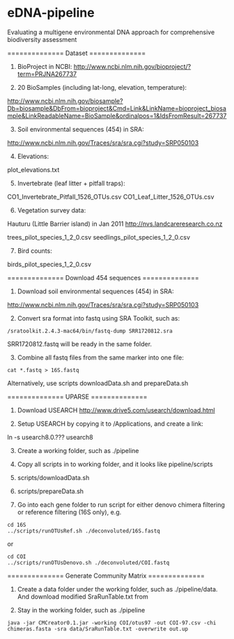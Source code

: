 # eDNA-pipeline

Evaluating a multigene environmental DNA approach for comprehensive biodiversity assessment

============== Dataset ==============

1. BioProject in NCBI:
http://www.ncbi.nlm.nih.gov/bioproject/?term=PRJNA267737

2. 20 BioSamples (including lat-long, elevation, temperature):

http://www.ncbi.nlm.nih.gov/biosample?Db=biosample&DbFrom=bioproject&Cmd=Link&LinkName=bioproject_biosample&LinkReadableName=BioSample&ordinalpos=1&IdsFromResult=267737

3. Soil environmental sequences (454) in SRA:

http://www.ncbi.nlm.nih.gov/Traces/sra/sra.cgi?study=SRP050103

4. Elevations:

plot_elevations.txt

5. Invertebrate (leaf litter + pitfall traps):

CO1_Invertebrate_Pitfall_1526_OTUs.csv
CO1_Leaf_Litter_1526_OTUs.csv


6. Vegetation survey data:

Hauturu (Little Barrier island) in Jan 2011 http://nvs.landcareresearch.co.nz

trees_pilot_species_1_2_0.csv
seedlings_pilot_species_1_2_0.csv


7. Bird counts:

birds_pilot_species_1_2_0.csv


============== Download 454 sequences ==============

1. Download soil environmental sequences (454) in SRA:

http://www.ncbi.nlm.nih.gov/Traces/sra/sra.cgi?study=SRP050103

2. Convert sra format into fastq using SRA Toolkit, such as:
```
/sratoolkit.2.4.3-mac64/bin/fastq-dump SRR1720812.sra
```
SRR1720812.fastq will be ready in the same folder.

3. Combine all fastq files from the same marker into one file:
```
cat *.fastq > 16S.fastq
```
Alternatively, use scripts downloadData.sh and prepareData.sh


============== UPARSE ==============

1. Download USEARCH http://www.drive5.com/usearch/download.html

2. Setup USEARCH by copying it to /Applications, and create a link:

ln -s usearch8.0.??? usearch8

3. Create a working folder, such as ./pipeline

4. Copy all scripts in to working folder, and it looks like pipeline/scripts

5. scripts/downloadData.sh 

6. scripts/prepareData.sh

7. Go into each gene folder to run script for either denovo chimera filtering or reference filtering (16S only), e.g.
```
cd 16S
../scripts/runOTUsRef.sh ./deconvoluted/16S.fastq 
```
or 
```
cd COI
../scripts/runOTUsDenovo.sh ./deconvoluted/COI.fastq 
```

============== Generate Community Matrix ==============

1. Create a data folder under the working folder, such as ./pipeline/data. And download modified SraRunTable.txt from 

2. Stay in the working folder, such as ./pipeline
```
java -jar CMCreator0.1.jar -working COI/otus97 -out COI-97.csv -chi chimeras.fasta -sra data/SraRunTable.txt -overwrite out.up
```




